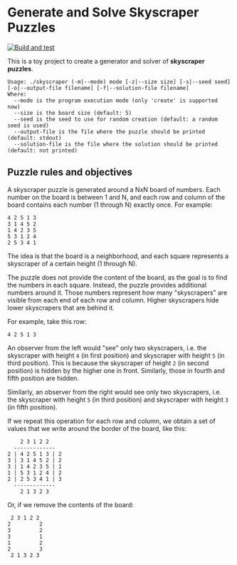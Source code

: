# Generate and Solve Skyscraper Puzzles

[![Build and test](https://github.com/dark/skyscraper-puzzle/actions/workflows/cmake-single-platform.yml/badge.svg)](https://github.com/dark/skyscraper-puzzle/actions/workflows/cmake-single-platform.yml)

This is a toy project to create a generator and solver of **skyscraper
puzzles**.

```
Usage: ./skyscraper (-m|--mode) mode [-z|--size size] [-s|--seed seed] [-o|--output-file filename] [-f|--solution-file filename] 
Where:
  --mode is the program execution mode (only 'create' is supported now)
  --size is the board size (default: 5)
  --seed is the seed to use for random creation (default: a random seed is used)
  --output-file is the file where the puzzle should be printed (default: stdout)
  --solution-file is the file where the solution should be printed (default: not printed)
```

## Puzzle rules and objectives

A skyscraper puzzle is generated around a NxN board of numbers. Each
number on the board is between 1 and N, and each row and column of the
board contains each number (1 through N) exactly once. For example:

```
4 2 5 1 3
3 1 4 5 2
1 4 2 3 5
5 3 1 2 4
2 5 3 4 1
```

The idea is that the board is a neighborhood, and each square
represents a skyscraper of a certain height (1 through N).

The puzzle does not provide the content of the board, as the goal is
to find the numbers in each square. Instead, the puzzle provides
additional numbers around it. Those numbers represent how many
"skyscrapers" are visible from each end of each row and column. Higher
skyscrapers hide lower skyscrapers that are behind it.

For example, take this row:

```
4 2 5 1 3
```

An observer from the left would "see" only two skyscrapers, i.e. the
skyscraper with height `4` (in first position) and skyscraper with
height `5` (in third position). This is because the skyscraper of
height `2` (in second position) is hidden by the higher one in
front. Similarly, those in fourth and fifth position are hidden.

Similarly, an observer from the right would see only two skyscrapers,
i.e. the skyscraper with height `5` (in third position) and skyscraper
with height `3` (in fifth position).

If we repeat this operation for each row and column, we obtain a set
of values that we write around the border of the board, like this:


```
    2 3 1 2 2
  -------------
2 | 4 2 5 1 3 | 2
3 | 3 1 4 5 2 | 2
3 | 1 4 2 3 5 | 1
1 | 5 3 1 2 4 | 2
2 | 2 5 3 4 1 | 3
  -------------
    2 1 3 2 3
```

Or, if we remove the contents of the board:

```
 2 3 1 2 2
2         2
3         2
3         1
1         2
2         3
 2 1 3 2 3
```
